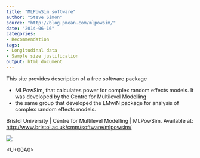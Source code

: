 ```yaml
---
title: "MLPowSim software"
author: "Steve Simon"
source: "http://blog.pmean.com/mlpowsim/"
date: "2014-06-16"
categories:
- Recommendation
tags:
- Longitudinal data
- Sample size justification
output: html_document
---
```


This site provides description of a free software package
- MLPowSim,
that calculates power for complex random effects models. It was
developed by the Centre for Multilevel Modelling
- the same group that
developed the LMwiN package for analysis of complex random effects
models.

<!---More--->

Bristol University | Centre for Multilevel Modelling | MLPowSim.
Available at: <http://www.bristol.ac.uk/cmm/software/mlpowsim/>

![](http://www.pmean.com/new-images/14/mlpowsim01.png)



<U+00A0>


